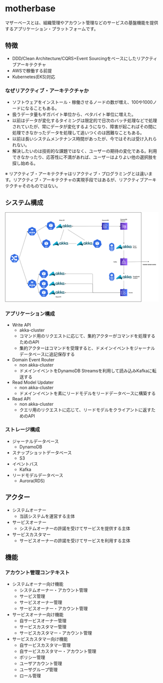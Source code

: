 # motherbase

マザーベースとは、組織管理やアカウント管理などのサービスの基盤機能を提供するアプリケーション・プラットフォームです。

## 特徴

- DDD/Clean Architecture/CQRS+Event Sourcingをベースにしたリアクティブアーキテクチャ
- AWSで稼働する前提
- Kubernetes(EKS)対応

### なぜリアクティブ・アーキテクチャか

- ソフトウェアをインストール・稼働させるノードの数が増え、100や1000ノードになることもある。
- 扱うデータ量もギガバイト単位から、ペタバイト単位に増えた。
- 以前はデータが変化するタイミングは限定的で日次のバッチ処理などで処理されていたが、常にデータが変化するようになり、障害が起こればその間に処理できなかったデータを処理して追いつくのは困難なこともある。
- 以前は長いシステムメンテナンス時間があったが、今ではそれは受け入れられない。
- 解決したいのは技術的な課題ではなく、ユーザーの期待の変化である。利用できなかったり、応答性に不満があれば、ユーザーはよりよい他の選択肢を探し始める。

※ リアクティブ・アーキテクチャはリアクティブ・プログラミングとは違います。リアクティブ・アーキテクチャの実現手段ではあるが、リアクティブアーキテクチャそのものではない。

## システム構成

![](backend/docs/system-layout.png)

### アプリケーション構成

- Write API
    - akka-cluster
    - コマンド用のリクエストに応じて、集約アクターがコマンドを処理するためのAPI
    - 集約アクターはコマンドを受理すると、ドメインイベントをジャーナルデータベースに追記保存する
- Domain Event Router
    - non akka-cluster
    - ドメインイベントをDynamoDB Streamsを利用して読み込みKafkaに転送する
- Read Model Updater
    - non akka-cluster
    - ドメインイベントを素にリードモデルをリードデータベースに構築する
- Read API
    - non akka-cluster
    - クエリ用のリクエストに応じて、リードモデルをクライアントに返すためのAPI

### ストレージ構成

- ジャーナルデータベース
    - DynamoDB
- スナップショットデータベース
    - S3
- イベントバス
    - Kafka
- リードモデルデータベース
    - Aurora(RDS)

## アクター

- システムオーナー
    - 当該システムを運営する主体
- サービスオーナー
    - システムオーナーの許諾を受けてサービスを提供する主体
- サービスカスタマー
    - サービスオーナーの許諾を受けてサービスを利用する主体

## 機能

### アカウント管理コンテキスト

- システムオーナー向け機能
    - システムオーナー・アカウント管理
    - サービス管理
    - サービスオーナー管理
    - サービスオーナー・アカウント管理
- サービスオーナー向け機能
    - 自サービスオーナー管理
    - サービスカスタマー管理
    - サービスカスタマー・アカウント管理
- サービスカスタマー向け機能
    - 自サービスカスタマー管理
    - 自サービスカスタマー・アカウント管理
    - ポリシー管理
    - ユーザアカウント管理
    - ユーザグループ管理
    - ロール管理
